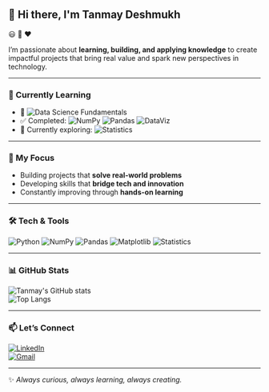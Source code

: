 ## 👋 Hi there, I'm Tanmay Deshmukh  

😃 👊 ❤  

I’m passionate about **learning, building, and applying knowledge** to create impactful projects that bring real value and spark new perspectives in technology.  

---

### 🌱 Currently Learning
- 📘 ![Data Science](https://img.shields.io/badge/Data%20Science-FF6F00?style=for-the-badge&logo=databricks&logoColor=white) Fundamentals  
- ✅ Completed: ![NumPy](https://img.shields.io/badge/NumPy-013243?style=for-the-badge&logo=numpy&logoColor=white) ![Pandas](https://img.shields.io/badge/Pandas-150458?style=for-the-badge&logo=pandas&logoColor=white) ![DataViz](https://img.shields.io/badge/Data%20Visualization-02569B?style=for-the-badge&logo=plotly&logoColor=white)  
- 🔄 Currently exploring: ![Statistics](https://img.shields.io/badge/Statistics-008080?style=for-the-badge&logo=matrix&logoColor=white)  

---

### 🚀 My Focus
- Building projects that **solve real-world problems**  
- Developing skills that **bridge tech and innovation**  
- Constantly improving through **hands-on learning**  

---

### 🛠️ Tech & Tools
![Python](https://img.shields.io/badge/Python-3776AB?style=for-the-badge&logo=python&logoColor=white)
![NumPy](https://img.shields.io/badge/NumPy-013243?style=for-the-badge&logo=numpy&logoColor=white)
![Pandas](https://img.shields.io/badge/Pandas-150458?style=for-the-badge&logo=pandas&logoColor=white)
![Matplotlib](https://img.shields.io/badge/Matplotlib-11557c?style=for-the-badge&logo=plotly&logoColor=white)
![Statistics](https://img.shields.io/badge/Statistics-007ACC?style=for-the-badge&logo=wolfram-mathematica&logoColor=white)

---

### 📊 GitHub Stats
![Tanmay's GitHub stats](https://github-readme-stats.vercel.app/api?username=Deshvan11&show_icons=true&theme=tokyonight)  
![Top Langs](https://github-readme-stats.vercel.app/api/top-langs/?username=Deshvan11&layout=compact&theme=tokyonight)

---

### 📫 Let’s Connect
[![LinkedIn](https://img.shields.io/badge/LinkedIn-0A66C2?style=for-the-badge&logo=linkedin&logoColor=white)](https://www.linkedin.com/in/tanmay-deshmukh-367a07259)  
[![Gmail](https://img.shields.io/badge/Email-D14836?style=for-the-badge&logo=gmail&logoColor=white)](mailto:tndeshmukh11@gmail.com)  

---

✨ *Always curious, always learning, always creating.*  
